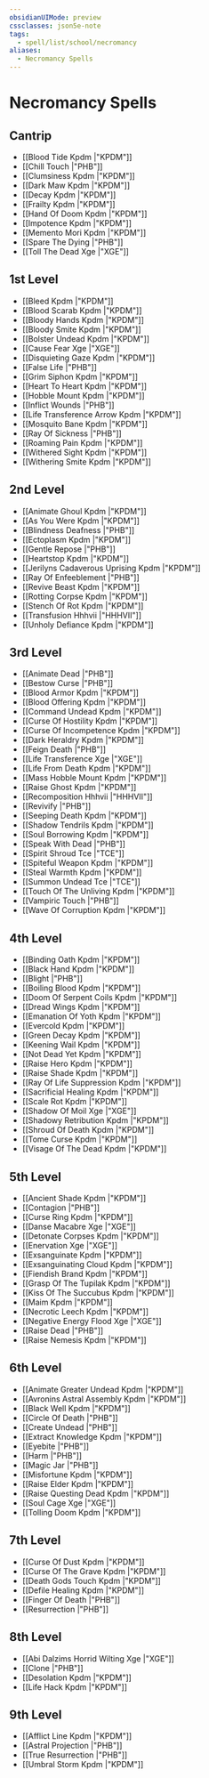 ```yaml
---
obsidianUIMode: preview
cssclasses: json5e-note
tags:
  - spell/list/school/necromancy
aliases:
  - Necromancy Spells
---
```

# Necromancy Spells

## Cantrip

- [[Blood Tide Kpdm \|"KPDM"]]
- [[Chill Touch \|"PHB"]]
- [[Clumsiness Kpdm \|"KPDM"]]
- [[Dark Maw Kpdm \|"KPDM"]]
- [[Decay Kpdm \|"KPDM"]]
- [[Frailty Kpdm \|"KPDM"]]
- [[Hand Of Doom Kpdm \|"KPDM"]]
- [[Impotence Kpdm \|"KPDM"]]
- [[Memento Mori Kpdm \|"KPDM"]]
- [[Spare The Dying \|"PHB"]]
- [[Toll The Dead Xge \|"XGE"]]

## 1st Level

- [[Bleed Kpdm \|"KPDM"]]
- [[Blood Scarab Kpdm \|"KPDM"]]
- [[Bloody Hands Kpdm \|"KPDM"]]
- [[Bloody Smite Kpdm \|"KPDM"]]
- [[Bolster Undead Kpdm \|"KPDM"]]
- [[Cause Fear Xge \|"XGE"]]
- [[Disquieting Gaze Kpdm \|"KPDM"]]
- [[False Life \|"PHB"]]
- [[Grim Siphon Kpdm \|"KPDM"]]
- [[Heart To Heart Kpdm \|"KPDM"]]
- [[Hobble Mount Kpdm \|"KPDM"]]
- [[Inflict Wounds \|"PHB"]]
- [[Life Transference Arrow Kpdm \|"KPDM"]]
- [[Mosquito Bane Kpdm \|"KPDM"]]
- [[Ray Of Sickness \|"PHB"]]
- [[Roaming Pain Kpdm \|"KPDM"]]
- [[Withered Sight Kpdm \|"KPDM"]]
- [[Withering Smite Kpdm \|"KPDM"]]

## 2nd Level

- [[Animate Ghoul Kpdm \|"KPDM"]]
- [[As You Were Kpdm \|"KPDM"]]
- [[Blindness Deafness \|"PHB"]]
- [[Ectoplasm Kpdm \|"KPDM"]]
- [[Gentle Repose \|"PHB"]]
- [[Heartstop Kpdm \|"KPDM"]]
- [[Jerilyns Cadaverous Uprising Kpdm \|"KPDM"]]
- [[Ray Of Enfeeblement \|"PHB"]]
- [[Revive Beast Kpdm \|"KPDM"]]
- [[Rotting Corpse Kpdm \|"KPDM"]]
- [[Stench Of Rot Kpdm \|"KPDM"]]
- [[Transfusion Hhhvii \|"HHHVII"]]
- [[Unholy Defiance Kpdm \|"KPDM"]]

## 3rd Level

- [[Animate Dead \|"PHB"]]
- [[Bestow Curse \|"PHB"]]
- [[Blood Armor Kpdm \|"KPDM"]]
- [[Blood Offering Kpdm \|"KPDM"]]
- [[Command Undead Kpdm \|"KPDM"]]
- [[Curse Of Hostility Kpdm \|"KPDM"]]
- [[Curse Of Incompetence Kpdm \|"KPDM"]]
- [[Dark Heraldry Kpdm \|"KPDM"]]
- [[Feign Death \|"PHB"]]
- [[Life Transference Xge \|"XGE"]]
- [[Life From Death Kpdm \|"KPDM"]]
- [[Mass Hobble Mount Kpdm \|"KPDM"]]
- [[Raise Ghost Kpdm \|"KPDM"]]
- [[Recomposition Hhhvii \|"HHHVII"]]
- [[Revivify \|"PHB"]]
- [[Seeping Death Kpdm \|"KPDM"]]
- [[Shadow Tendrils Kpdm \|"KPDM"]]
- [[Soul Borrowing Kpdm \|"KPDM"]]
- [[Speak With Dead \|"PHB"]]
- [[Spirit Shroud Tce \|"TCE"]]
- [[Spiteful Weapon Kpdm \|"KPDM"]]
- [[Steal Warmth Kpdm \|"KPDM"]]
- [[Summon Undead Tce \|"TCE"]]
- [[Touch Of The Unliving Kpdm \|"KPDM"]]
- [[Vampiric Touch \|"PHB"]]
- [[Wave Of Corruption Kpdm \|"KPDM"]]

## 4th Level

- [[Binding Oath Kpdm \|"KPDM"]]
- [[Black Hand Kpdm \|"KPDM"]]
- [[Blight \|"PHB"]]
- [[Boiling Blood Kpdm \|"KPDM"]]
- [[Doom Of Serpent Coils Kpdm \|"KPDM"]]
- [[Dread Wings Kpdm \|"KPDM"]]
- [[Emanation Of Yoth Kpdm \|"KPDM"]]
- [[Evercold Kpdm \|"KPDM"]]
- [[Green Decay Kpdm \|"KPDM"]]
- [[Keening Wail Kpdm \|"KPDM"]]
- [[Not Dead Yet Kpdm \|"KPDM"]]
- [[Raise Hero Kpdm \|"KPDM"]]
- [[Raise Shade Kpdm \|"KPDM"]]
- [[Ray Of Life Suppression Kpdm \|"KPDM"]]
- [[Sacrificial Healing Kpdm \|"KPDM"]]
- [[Scale Rot Kpdm \|"KPDM"]]
- [[Shadow Of Moil Xge \|"XGE"]]
- [[Shadowy Retribution Kpdm \|"KPDM"]]
- [[Shroud Of Death Kpdm \|"KPDM"]]
- [[Tome Curse Kpdm \|"KPDM"]]
- [[Visage Of The Dead Kpdm \|"KPDM"]]

## 5th Level

- [[Ancient Shade Kpdm \|"KPDM"]]
- [[Contagion \|"PHB"]]
- [[Curse Ring Kpdm \|"KPDM"]]
- [[Danse Macabre Xge \|"XGE"]]
- [[Detonate Corpses Kpdm \|"KPDM"]]
- [[Enervation Xge \|"XGE"]]
- [[Exsanguinate Kpdm \|"KPDM"]]
- [[Exsanguinating Cloud Kpdm \|"KPDM"]]
- [[Fiendish Brand Kpdm \|"KPDM"]]
- [[Grasp Of The Tupilak Kpdm \|"KPDM"]]
- [[Kiss Of The Succubus Kpdm \|"KPDM"]]
- [[Maim Kpdm \|"KPDM"]]
- [[Necrotic Leech Kpdm \|"KPDM"]]
- [[Negative Energy Flood Xge \|"XGE"]]
- [[Raise Dead \|"PHB"]]
- [[Raise Nemesis Kpdm \|"KPDM"]]

## 6th Level

- [[Animate Greater Undead Kpdm \|"KPDM"]]
- [[Avronins Astral Assembly Kpdm \|"KPDM"]]
- [[Black Well Kpdm \|"KPDM"]]
- [[Circle Of Death \|"PHB"]]
- [[Create Undead \|"PHB"]]
- [[Extract Knowledge Kpdm \|"KPDM"]]
- [[Eyebite \|"PHB"]]
- [[Harm \|"PHB"]]
- [[Magic Jar \|"PHB"]]
- [[Misfortune Kpdm \|"KPDM"]]
- [[Raise Elder Kpdm \|"KPDM"]]
- [[Raise Questing Dead Kpdm \|"KPDM"]]
- [[Soul Cage Xge \|"XGE"]]
- [[Tolling Doom Kpdm \|"KPDM"]]

## 7th Level

- [[Curse Of Dust Kpdm \|"KPDM"]]
- [[Curse Of The Grave Kpdm \|"KPDM"]]
- [[Death Gods Touch Kpdm \|"KPDM"]]
- [[Defile Healing Kpdm \|"KPDM"]]
- [[Finger Of Death \|"PHB"]]
- [[Resurrection \|"PHB"]]

## 8th Level

- [[Abi Dalzims Horrid Wilting Xge \|"XGE"]]
- [[Clone \|"PHB"]]
- [[Desolation Kpdm \|"KPDM"]]
- [[Life Hack Kpdm \|"KPDM"]]

## 9th Level

- [[Afflict Line Kpdm \|"KPDM"]]
- [[Astral Projection \|"PHB"]]
- [[True Resurrection \|"PHB"]]
- [[Umbral Storm Kpdm \|"KPDM"]]

